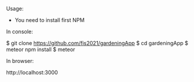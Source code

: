 Usage:
* You need to install first NPM

In console:

$ git clone https://github.com/fis2021/gardeningApp
$ cd gardeningApp
$ meteor npm install
$ meteor

In browser:

http://localhost:3000
